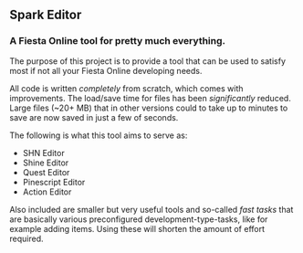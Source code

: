 ## Spark Editor
### A Fiesta Online tool for pretty much everything.


The purpose of this project is to provide a tool that can be used to satisfy most if not all your Fiesta Online developing needs.

All code is written _completely_ from scratch, which comes with improvements. The load/save time for files has been _significantly_ reduced. Large files (~20+ MB) that in other versions could to take up to minutes to save are now saved in just a few of seconds.

The following is what this tool aims to serve as:
- SHN Editor
- Shine Editor
- Quest Editor
- Pinescript Editor
- Action Editor

Also included are smaller but very useful tools and so-called _fast tasks_ that are basically various preconfigured development-type-tasks, like for example adding items. Using these will shorten the amount of effort required.

